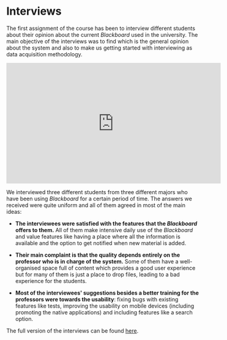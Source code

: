 # Interviews

The first assignment of the course has been to interview different students about their opinion about the current *Blackboard* used in the university.  The main objective of the interviews was to find which is the general opinion about the system and also to make us getting started with interviewing as data acquisition methodology.

<iframe width="560" height="315" src="https://www.youtube.com/embed/WWYm2eV6Nis" frameborder="0" allowfullscreen></iframe>

We interviewed three different students from three different majors who have been using *Blackboard* for a certain period of time. The answers we received were quite uniform and all of them agreed in most of the main ideas:

- **The interviewees were satisfied with the features that the *Blackboard* offers to them.** All of them make intensive daily use of the *Blackboard* and value features like having a place where all the information is available and the option to get notified when new material is added.

- **Their main complaint is that the quality depends entirely on the professor who is in charge of the system.** Some of them have a well-organised space full of content which provides a good user experience but for many of them is just a place to drop files, leading to a bad experience for the students.

- **Most of the interviewees' suggestions besides a better training for the professors were towards the usability**: fixing bugs with existing features like tests, improving the usability on mobile devices (including promoting the native applications) and including features like a search option.

The full version of the interviews can be found [here](https://www.youtube.com/playlist?list=PLNljXH9RPC6DpMW9PwoC_2obWTCBfh_cd).
